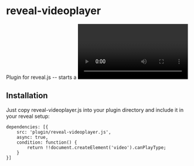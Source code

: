 reveal-videoplayer
==================

Plugin for reveal.js -- starts a <video> once the slide appears

## Installation

Just copy reveal-videoplayer.js into your plugin directory and include it in your reveal setup:

```
dependencies: [{ 
	src: 'plugin/reveal-videoplayer.js',
	async: true,
	condition: function() {
		return !!document.createElement('video').canPlayType; 
	} 
}]
```